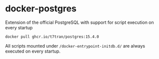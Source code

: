 # docker-postgres
Extension of the official PostgreSQL with support for script execution on every startup

	docker pull ghcr.io/t7tran/postgres:15.4.0

All scripts mounted under `/docker-entrypoint-initdb.d/` are always executed on every startup.